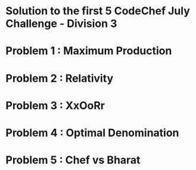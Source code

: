 # Solution to the first 5 CodeChef July Challenge - Division 3

# Problem 1 : Maximum Production

# Problem 2 : Relativity

# Problem 3 : XxOoRr

# Problem 4 : Optimal Denomination

# Problem 5 : Chef vs Bharat